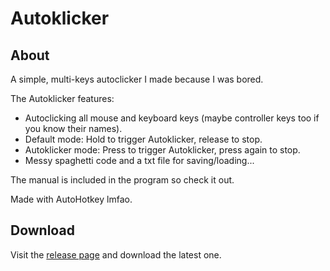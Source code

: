 # Autoklicker

## About

A simple, multi-keys autoclicker I made because I was bored.

The Autoklicker features:
- Autoclicking all mouse and keyboard keys (maybe controller keys too if you know their names).
- Default mode: Hold to trigger Autoklicker, release to stop.
- Autoklicker mode: Press to trigger Autoklicker, press again to stop.
- Messy spaghetti code and a txt file for saving/loading...

The manual is included in the program so check it out.

Made with AutoHotkey lmfao.

## Download

Visit the [release page](https://github.com/Suncony/Autoklicker/releases) and download the latest one.
